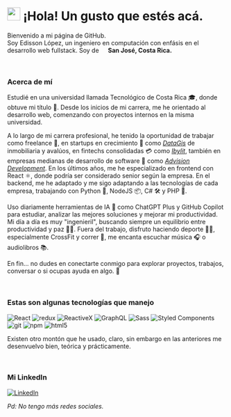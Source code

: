 <h1><img src="https://emojis.slackmojis.com/emojis/images/1531849430/4246/blob-sunglasses.gif?1531849430" width="30"/> ¡Hola! Un gusto que estés acá.</h1>

<p>Bienvenido a mi página de GitHub. </br> Soy Edisson López, un ingeniero en computación con enfásis en el desarrollo web fullstack. Soy de <img src="https://cdn-icons-png.flaticon.com/512/197/197506.png" width="13"/> <b>San José, Costa Rica.</b></p>

&nbsp;

<h3>Acerca de mí</h3>
<p>Estudié en una universidad llamada Tecnológico de Costa Rica 🎓, donde obtuve mi título 🏅. Desde los inicios de mi carrera, me he orientado al desarrollo web, comenzando con proyectos internos en la misma universidad.</p>

<p>A lo largo de mi carrera profesional, he tenido la oportunidad de trabajar como freelance 💼, en startups en crecimiento 🚀 como <i><a href="https://data-gis.com/" target="_blank">DataGis</a></i> de inmobiliaria y avalúos, en fintechs consolidadas 💳 como <i><a href="https://ibylit.com/" target="_blank">Ibylit</a></i>, también en empresas medianas de desarrollo de software 🏢 como <i><a href="https://www.advisiondevelopment.com/" target="_blank">Advision Development</a></i>. En los últimos años, me he especializado en frontend con React ⚛️, donde podría ser considerado senior según la empresa. En el backend, me he adaptado y me sigo adaptando a las tecnologías de cada empresa, trabajando con Python 🐍, NodeJS 📦, C# 🛠️ y PHP 🐘.</p>

<p>Uso diariamente herramientas de IA 🤖 como ChatGPT Plus y GitHub Copilot para estudiar, analizar las mejores soluciones y mejorar mi productividad. Mi día a día es muy "ingenieril", buscando siempre un equilibrio entre productividad y paz 🧘‍♂️. Fuera del trabajo, disfruto haciendo deporte 🏋️‍♂️, especialmente CrossFit y correr 🏃, me encanta escuchar música 🎧 o audiolibros 📚.</p>

<p>En fin... no dudes en conectarte conmigo para explorar proyectos, trabajos, conversar o si ocupas ayuda en algo. 🌟</p>

&nbsp;

<h3>Estas son algunas tecnologías que manejo</h3>
<p>
  <img alt="React" src="https://img.shields.io/badge/-React-45b8d8?style=flat-square&logo=react&logoColor=white" />
  <img alt="redux" src="https://img.shields.io/badge/-Redux-764ABC?style=flat-square&logo=redux&logoColor=white" />
  <img alt="ReactiveX" src="https://img.shields.io/badge/-RxJs-B7178C?style=flat-square&logo=reactivex&logoColor=white" />
  <img alt="GraphQL" src="https://img.shields.io/badge/-GraphQL-E10098?style=flat-square&logo=graphql&logoColor=white" />
  <img alt="Sass" src="https://img.shields.io/badge/-Sass-CC6699?style=flat-square&logo=sass&logoColor=white" />
  <img alt="Styled Components" src="https://img.shields.io/badge/-Styled_Components-db7092?style=flat-square&logo=styled-components&logoColor=white" />
  <img alt="git" src="https://img.shields.io/badge/-Git-F05032?style=flat-square&logo=git&logoColor=white" />
  <img alt="npm" src="https://img.shields.io/badge/-NPM-CB3837?style=flat-square&logo=npm&logoColor=white" />
  <img alt="html5" src="https://img.shields.io/badge/-HTML5-E34F26?style=flat-square&logo=html5&logoColor=white" />
</p>
<p>Existen otro montón que he usado, claro, sin embargo en las anteriores me desenvuelvo bien, teórica y prácticamente.</p>

&nbsp;

<h3>Mi LinkedIn</h3>
<p>
  <a href="https://www.linkedin.com/in/ediloaz" target="_blank"><img alt="LinkedIn" src="https://img.shields.io/badge/linkedin-%230077B5.svg?&style=for-the-badge&logo=linkedin&logoColor=white" /></a> 
</p>
<p><i>Pd: No tengo más redes sociales.</i></p>
